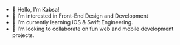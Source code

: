 - 👋 Hello, I’m Kabsa!
- 👀 I’m interested in Front-End Design and Development 
- 🌱 I’m currently learning iOS & Swift Engineering.  
- 💞️ I’m looking to collaborate on fun web and mobile development projects.   



 
<!---
KabsaA/KabsaA is a ✨ special ✨ repository because its `README.md` (this file) appears on your GitHub profile.
You can click the Preview link to take a look at your changes.  
--->  
 
